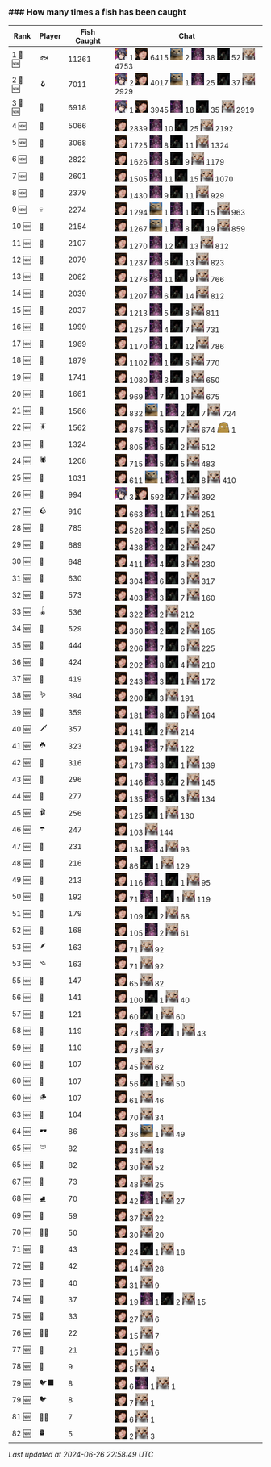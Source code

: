 <h3>### How many times a fish has been caught
</h3>
<table>
<thead>
<tr><th>Rank</th><th>Player</th><th>Fish Caught</th><th>Chat</th></tr>
</thead>
<tbody>
<tr><td>1 🥇 🆕</td><td>🐟</td><td>11261</td><td> <img src='https://raw.githubusercontent.com/blableblup/gofish/main/images/players/ajspyman.png'> 1  <img src='https://raw.githubusercontent.com/blableblup/gofish/main/images/players/breadworms.png'> 6415  <img src='https://raw.githubusercontent.com/blableblup/gofish/main/images/players/d_egree.png'> 2  <img src='https://raw.githubusercontent.com/blableblup/gofish/main/images/players/julialuxel.png'> 38  <img src='https://raw.githubusercontent.com/blableblup/gofish/main/images/players/ovrht.png'> 52  <img src='https://raw.githubusercontent.com/blableblup/gofish/main/images/players/psp1g.png'> 4753 </td></tr>
<tr><td>2 🥈 🆕</td><td>🪝</td><td>7011</td><td> <img src='https://raw.githubusercontent.com/blableblup/gofish/main/images/players/ajspyman.png'> 2  <img src='https://raw.githubusercontent.com/blableblup/gofish/main/images/players/breadworms.png'> 4017  <img src='https://raw.githubusercontent.com/blableblup/gofish/main/images/players/d_egree.png'> 1  <img src='https://raw.githubusercontent.com/blableblup/gofish/main/images/players/julialuxel.png'> 25  <img src='https://raw.githubusercontent.com/blableblup/gofish/main/images/players/ovrht.png'> 37  <img src='https://raw.githubusercontent.com/blableblup/gofish/main/images/players/psp1g.png'> 2929 </td></tr>
<tr><td>3 🥉 🆕</td><td>🎏</td><td>6918</td><td> <img src='https://raw.githubusercontent.com/blableblup/gofish/main/images/players/ajspyman.png'> 1  <img src='https://raw.githubusercontent.com/blableblup/gofish/main/images/players/breadworms.png'> 3945  <img src='https://raw.githubusercontent.com/blableblup/gofish/main/images/players/julialuxel.png'> 18  <img src='https://raw.githubusercontent.com/blableblup/gofish/main/images/players/ovrht.png'> 35  <img src='https://raw.githubusercontent.com/blableblup/gofish/main/images/players/psp1g.png'> 2919 </td></tr>
<tr><td>4 🆕</td><td>🐚</td><td>5066</td><td> <img src='https://raw.githubusercontent.com/blableblup/gofish/main/images/players/breadworms.png'> 2839  <img src='https://raw.githubusercontent.com/blableblup/gofish/main/images/players/julialuxel.png'> 10  <img src='https://raw.githubusercontent.com/blableblup/gofish/main/images/players/ovrht.png'> 25  <img src='https://raw.githubusercontent.com/blableblup/gofish/main/images/players/psp1g.png'> 2192 </td></tr>
<tr><td>5 🆕</td><td>🦀</td><td>3068</td><td> <img src='https://raw.githubusercontent.com/blableblup/gofish/main/images/players/breadworms.png'> 1725  <img src='https://raw.githubusercontent.com/blableblup/gofish/main/images/players/julialuxel.png'> 8  <img src='https://raw.githubusercontent.com/blableblup/gofish/main/images/players/ovrht.png'> 11  <img src='https://raw.githubusercontent.com/blableblup/gofish/main/images/players/psp1g.png'> 1324 </td></tr>
<tr><td>6 🆕</td><td>🐸</td><td>2822</td><td> <img src='https://raw.githubusercontent.com/blableblup/gofish/main/images/players/breadworms.png'> 1626  <img src='https://raw.githubusercontent.com/blableblup/gofish/main/images/players/julialuxel.png'> 8  <img src='https://raw.githubusercontent.com/blableblup/gofish/main/images/players/ovrht.png'> 9  <img src='https://raw.githubusercontent.com/blableblup/gofish/main/images/players/psp1g.png'> 1179 </td></tr>
<tr><td>7 🆕</td><td>🦐</td><td>2601</td><td> <img src='https://raw.githubusercontent.com/blableblup/gofish/main/images/players/breadworms.png'> 1505  <img src='https://raw.githubusercontent.com/blableblup/gofish/main/images/players/julialuxel.png'> 11  <img src='https://raw.githubusercontent.com/blableblup/gofish/main/images/players/ovrht.png'> 15  <img src='https://raw.githubusercontent.com/blableblup/gofish/main/images/players/psp1g.png'> 1070 </td></tr>
<tr><td>8 🆕</td><td>🐢</td><td>2379</td><td> <img src='https://raw.githubusercontent.com/blableblup/gofish/main/images/players/breadworms.png'> 1430  <img src='https://raw.githubusercontent.com/blableblup/gofish/main/images/players/julialuxel.png'> 9  <img src='https://raw.githubusercontent.com/blableblup/gofish/main/images/players/ovrht.png'> 11  <img src='https://raw.githubusercontent.com/blableblup/gofish/main/images/players/psp1g.png'> 929 </td></tr>
<tr><td>9 🆕</td><td>💀</td><td>2274</td><td> <img src='https://raw.githubusercontent.com/blableblup/gofish/main/images/players/breadworms.png'> 1294  <img src='https://raw.githubusercontent.com/blableblup/gofish/main/images/players/d_egree.png'> 1  <img src='https://raw.githubusercontent.com/blableblup/gofish/main/images/players/julialuxel.png'> 1  <img src='https://raw.githubusercontent.com/blableblup/gofish/main/images/players/ovrht.png'> 15  <img src='https://raw.githubusercontent.com/blableblup/gofish/main/images/players/psp1g.png'> 963 </td></tr>
<tr><td>10 🆕</td><td>🦑</td><td>2154</td><td> <img src='https://raw.githubusercontent.com/blableblup/gofish/main/images/players/breadworms.png'> 1267  <img src='https://raw.githubusercontent.com/blableblup/gofish/main/images/players/d_egree.png'> 1  <img src='https://raw.githubusercontent.com/blableblup/gofish/main/images/players/julialuxel.png'> 8  <img src='https://raw.githubusercontent.com/blableblup/gofish/main/images/players/ovrht.png'> 19  <img src='https://raw.githubusercontent.com/blableblup/gofish/main/images/players/psp1g.png'> 859 </td></tr>
<tr><td>11 🆕</td><td>🦞</td><td>2107</td><td> <img src='https://raw.githubusercontent.com/blableblup/gofish/main/images/players/breadworms.png'> 1270  <img src='https://raw.githubusercontent.com/blableblup/gofish/main/images/players/julialuxel.png'> 12  <img src='https://raw.githubusercontent.com/blableblup/gofish/main/images/players/ovrht.png'> 13  <img src='https://raw.githubusercontent.com/blableblup/gofish/main/images/players/psp1g.png'> 812 </td></tr>
<tr><td>12 🆕</td><td>🦪</td><td>2079</td><td> <img src='https://raw.githubusercontent.com/blableblup/gofish/main/images/players/breadworms.png'> 1237  <img src='https://raw.githubusercontent.com/blableblup/gofish/main/images/players/julialuxel.png'> 6  <img src='https://raw.githubusercontent.com/blableblup/gofish/main/images/players/ovrht.png'> 13  <img src='https://raw.githubusercontent.com/blableblup/gofish/main/images/players/psp1g.png'> 823 </td></tr>
<tr><td>13 🆕</td><td>🐊</td><td>2062</td><td> <img src='https://raw.githubusercontent.com/blableblup/gofish/main/images/players/breadworms.png'> 1276  <img src='https://raw.githubusercontent.com/blableblup/gofish/main/images/players/julialuxel.png'> 11  <img src='https://raw.githubusercontent.com/blableblup/gofish/main/images/players/ovrht.png'> 9  <img src='https://raw.githubusercontent.com/blableblup/gofish/main/images/players/psp1g.png'> 766 </td></tr>
<tr><td>14 🆕</td><td>🐬</td><td>2039</td><td> <img src='https://raw.githubusercontent.com/blableblup/gofish/main/images/players/breadworms.png'> 1207  <img src='https://raw.githubusercontent.com/blableblup/gofish/main/images/players/julialuxel.png'> 6  <img src='https://raw.githubusercontent.com/blableblup/gofish/main/images/players/ovrht.png'> 14  <img src='https://raw.githubusercontent.com/blableblup/gofish/main/images/players/psp1g.png'> 812 </td></tr>
<tr><td>15 🆕</td><td>🐙</td><td>2037</td><td> <img src='https://raw.githubusercontent.com/blableblup/gofish/main/images/players/breadworms.png'> 1213  <img src='https://raw.githubusercontent.com/blableblup/gofish/main/images/players/julialuxel.png'> 5  <img src='https://raw.githubusercontent.com/blableblup/gofish/main/images/players/ovrht.png'> 8  <img src='https://raw.githubusercontent.com/blableblup/gofish/main/images/players/psp1g.png'> 811 </td></tr>
<tr><td>16 🆕</td><td>🐋</td><td>1999</td><td> <img src='https://raw.githubusercontent.com/blableblup/gofish/main/images/players/breadworms.png'> 1257  <img src='https://raw.githubusercontent.com/blableblup/gofish/main/images/players/julialuxel.png'> 4  <img src='https://raw.githubusercontent.com/blableblup/gofish/main/images/players/ovrht.png'> 7  <img src='https://raw.githubusercontent.com/blableblup/gofish/main/images/players/psp1g.png'> 731 </td></tr>
<tr><td>17 🆕</td><td>🧦</td><td>1969</td><td> <img src='https://raw.githubusercontent.com/blableblup/gofish/main/images/players/breadworms.png'> 1170  <img src='https://raw.githubusercontent.com/blableblup/gofish/main/images/players/julialuxel.png'> 1  <img src='https://raw.githubusercontent.com/blableblup/gofish/main/images/players/ovrht.png'> 12  <img src='https://raw.githubusercontent.com/blableblup/gofish/main/images/players/psp1g.png'> 786 </td></tr>
<tr><td>18 🆕</td><td>🐠</td><td>1879</td><td> <img src='https://raw.githubusercontent.com/blableblup/gofish/main/images/players/breadworms.png'> 1102  <img src='https://raw.githubusercontent.com/blableblup/gofish/main/images/players/julialuxel.png'> 1  <img src='https://raw.githubusercontent.com/blableblup/gofish/main/images/players/ovrht.png'> 6  <img src='https://raw.githubusercontent.com/blableblup/gofish/main/images/players/psp1g.png'> 770 </td></tr>
<tr><td>19 🆕</td><td>🐡</td><td>1741</td><td> <img src='https://raw.githubusercontent.com/blableblup/gofish/main/images/players/breadworms.png'> 1080  <img src='https://raw.githubusercontent.com/blableblup/gofish/main/images/players/julialuxel.png'> 3  <img src='https://raw.githubusercontent.com/blableblup/gofish/main/images/players/ovrht.png'> 8  <img src='https://raw.githubusercontent.com/blableblup/gofish/main/images/players/psp1g.png'> 650 </td></tr>
<tr><td>20 🆕</td><td>🪸</td><td>1661</td><td> <img src='https://raw.githubusercontent.com/blableblup/gofish/main/images/players/breadworms.png'> 969  <img src='https://raw.githubusercontent.com/blableblup/gofish/main/images/players/julialuxel.png'> 7  <img src='https://raw.githubusercontent.com/blableblup/gofish/main/images/players/ovrht.png'> 10  <img src='https://raw.githubusercontent.com/blableblup/gofish/main/images/players/psp1g.png'> 675 </td></tr>
<tr><td>21 🆕</td><td>🌿</td><td>1566</td><td> <img src='https://raw.githubusercontent.com/blableblup/gofish/main/images/players/breadworms.png'> 832  <img src='https://raw.githubusercontent.com/blableblup/gofish/main/images/players/d_egree.png'> 1  <img src='https://raw.githubusercontent.com/blableblup/gofish/main/images/players/julialuxel.png'> 2  <img src='https://raw.githubusercontent.com/blableblup/gofish/main/images/players/ovrht.png'> 7  <img src='https://raw.githubusercontent.com/blableblup/gofish/main/images/players/psp1g.png'> 724 </td></tr>
<tr><td>22 🆕</td><td>🪳</td><td>1562</td><td> <img src='https://raw.githubusercontent.com/blableblup/gofish/main/images/players/breadworms.png'> 875  <img src='https://raw.githubusercontent.com/blableblup/gofish/main/images/players/julialuxel.png'> 5  <img src='https://raw.githubusercontent.com/blableblup/gofish/main/images/players/ovrht.png'> 7  <img src='https://raw.githubusercontent.com/blableblup/gofish/main/images/players/psp1g.png'> 674  <img src='https://raw.githubusercontent.com/blableblup/gofish/main/images/players/ryanpotat.png'> 1 </td></tr>
<tr><td>23 🆕</td><td>🐍</td><td>1324</td><td> <img src='https://raw.githubusercontent.com/blableblup/gofish/main/images/players/breadworms.png'> 805  <img src='https://raw.githubusercontent.com/blableblup/gofish/main/images/players/julialuxel.png'> 5  <img src='https://raw.githubusercontent.com/blableblup/gofish/main/images/players/ovrht.png'> 2  <img src='https://raw.githubusercontent.com/blableblup/gofish/main/images/players/psp1g.png'> 512 </td></tr>
<tr><td>24 🆕</td><td>🕷️</td><td>1208</td><td> <img src='https://raw.githubusercontent.com/blableblup/gofish/main/images/players/breadworms.png'> 715  <img src='https://raw.githubusercontent.com/blableblup/gofish/main/images/players/julialuxel.png'> 5  <img src='https://raw.githubusercontent.com/blableblup/gofish/main/images/players/ovrht.png'> 5  <img src='https://raw.githubusercontent.com/blableblup/gofish/main/images/players/psp1g.png'> 483 </td></tr>
<tr><td>25 🆕</td><td>🐌</td><td>1031</td><td> <img src='https://raw.githubusercontent.com/blableblup/gofish/main/images/players/breadworms.png'> 611  <img src='https://raw.githubusercontent.com/blableblup/gofish/main/images/players/d_egree.png'> 1  <img src='https://raw.githubusercontent.com/blableblup/gofish/main/images/players/julialuxel.png'> 1  <img src='https://raw.githubusercontent.com/blableblup/gofish/main/images/players/ovrht.png'> 8  <img src='https://raw.githubusercontent.com/blableblup/gofish/main/images/players/psp1g.png'> 410 </td></tr>
<tr><td>26 🆕</td><td>🧽</td><td>994</td><td> <img src='https://raw.githubusercontent.com/blableblup/gofish/main/images/players/ajspyman.png'> 3  <img src='https://raw.githubusercontent.com/blableblup/gofish/main/images/players/breadworms.png'> 592  <img src='https://raw.githubusercontent.com/blableblup/gofish/main/images/players/ovrht.png'> 7  <img src='https://raw.githubusercontent.com/blableblup/gofish/main/images/players/psp1g.png'> 392 </td></tr>
<tr><td>27 🆕</td><td>🪨</td><td>916</td><td> <img src='https://raw.githubusercontent.com/blableblup/gofish/main/images/players/breadworms.png'> 663  <img src='https://raw.githubusercontent.com/blableblup/gofish/main/images/players/julialuxel.png'> 1  <img src='https://raw.githubusercontent.com/blableblup/gofish/main/images/players/ovrht.png'> 1  <img src='https://raw.githubusercontent.com/blableblup/gofish/main/images/players/psp1g.png'> 251 </td></tr>
<tr><td>28 🆕</td><td>🦈</td><td>785</td><td> <img src='https://raw.githubusercontent.com/blableblup/gofish/main/images/players/breadworms.png'> 528  <img src='https://raw.githubusercontent.com/blableblup/gofish/main/images/players/julialuxel.png'> 2  <img src='https://raw.githubusercontent.com/blableblup/gofish/main/images/players/ovrht.png'> 5  <img src='https://raw.githubusercontent.com/blableblup/gofish/main/images/players/psp1g.png'> 250 </td></tr>
<tr><td>29 🆕</td><td>🐳</td><td>689</td><td> <img src='https://raw.githubusercontent.com/blableblup/gofish/main/images/players/breadworms.png'> 438  <img src='https://raw.githubusercontent.com/blableblup/gofish/main/images/players/julialuxel.png'> 2  <img src='https://raw.githubusercontent.com/blableblup/gofish/main/images/players/ovrht.png'> 2  <img src='https://raw.githubusercontent.com/blableblup/gofish/main/images/players/psp1g.png'> 247 </td></tr>
<tr><td>30 🆕</td><td>🦕</td><td>648</td><td> <img src='https://raw.githubusercontent.com/blableblup/gofish/main/images/players/breadworms.png'> 411  <img src='https://raw.githubusercontent.com/blableblup/gofish/main/images/players/julialuxel.png'> 4  <img src='https://raw.githubusercontent.com/blableblup/gofish/main/images/players/ovrht.png'> 3  <img src='https://raw.githubusercontent.com/blableblup/gofish/main/images/players/psp1g.png'> 230 </td></tr>
<tr><td>31 🆕</td><td>🥫</td><td>630</td><td> <img src='https://raw.githubusercontent.com/blableblup/gofish/main/images/players/breadworms.png'> 304  <img src='https://raw.githubusercontent.com/blableblup/gofish/main/images/players/julialuxel.png'> 6  <img src='https://raw.githubusercontent.com/blableblup/gofish/main/images/players/ovrht.png'> 3  <img src='https://raw.githubusercontent.com/blableblup/gofish/main/images/players/psp1g.png'> 317 </td></tr>
<tr><td>32 🆕</td><td>🍬</td><td>573</td><td> <img src='https://raw.githubusercontent.com/blableblup/gofish/main/images/players/breadworms.png'> 403  <img src='https://raw.githubusercontent.com/blableblup/gofish/main/images/players/julialuxel.png'> 3  <img src='https://raw.githubusercontent.com/blableblup/gofish/main/images/players/ovrht.png'> 7  <img src='https://raw.githubusercontent.com/blableblup/gofish/main/images/players/psp1g.png'> 160 </td></tr>
<tr><td>33 🆕</td><td>🪀</td><td>536</td><td> <img src='https://raw.githubusercontent.com/blableblup/gofish/main/images/players/breadworms.png'> 322  <img src='https://raw.githubusercontent.com/blableblup/gofish/main/images/players/julialuxel.png'> 2  <img src='https://raw.githubusercontent.com/blableblup/gofish/main/images/players/psp1g.png'> 212 </td></tr>
<tr><td>34 🆕</td><td>🐉</td><td>529</td><td> <img src='https://raw.githubusercontent.com/blableblup/gofish/main/images/players/breadworms.png'> 360  <img src='https://raw.githubusercontent.com/blableblup/gofish/main/images/players/julialuxel.png'> 2  <img src='https://raw.githubusercontent.com/blableblup/gofish/main/images/players/ovrht.png'> 2  <img src='https://raw.githubusercontent.com/blableblup/gofish/main/images/players/psp1g.png'> 165 </td></tr>
<tr><td>35 🆕</td><td>👢</td><td>444</td><td> <img src='https://raw.githubusercontent.com/blableblup/gofish/main/images/players/breadworms.png'> 206  <img src='https://raw.githubusercontent.com/blableblup/gofish/main/images/players/julialuxel.png'> 7  <img src='https://raw.githubusercontent.com/blableblup/gofish/main/images/players/ovrht.png'> 6  <img src='https://raw.githubusercontent.com/blableblup/gofish/main/images/players/psp1g.png'> 225 </td></tr>
<tr><td>36 🆕</td><td>🦠</td><td>424</td><td> <img src='https://raw.githubusercontent.com/blableblup/gofish/main/images/players/breadworms.png'> 202  <img src='https://raw.githubusercontent.com/blableblup/gofish/main/images/players/julialuxel.png'> 8  <img src='https://raw.githubusercontent.com/blableblup/gofish/main/images/players/ovrht.png'> 4  <img src='https://raw.githubusercontent.com/blableblup/gofish/main/images/players/psp1g.png'> 210 </td></tr>
<tr><td>37 🆕</td><td>🦎</td><td>419</td><td> <img src='https://raw.githubusercontent.com/blableblup/gofish/main/images/players/breadworms.png'> 243  <img src='https://raw.githubusercontent.com/blableblup/gofish/main/images/players/julialuxel.png'> 3  <img src='https://raw.githubusercontent.com/blableblup/gofish/main/images/players/ovrht.png'> 1  <img src='https://raw.githubusercontent.com/blableblup/gofish/main/images/players/psp1g.png'> 172 </td></tr>
<tr><td>38 🆕</td><td>🪱</td><td>394</td><td> <img src='https://raw.githubusercontent.com/blableblup/gofish/main/images/players/breadworms.png'> 200  <img src='https://raw.githubusercontent.com/blableblup/gofish/main/images/players/ovrht.png'> 3  <img src='https://raw.githubusercontent.com/blableblup/gofish/main/images/players/psp1g.png'> 191 </td></tr>
<tr><td>39 🆕</td><td>🦭</td><td>359</td><td> <img src='https://raw.githubusercontent.com/blableblup/gofish/main/images/players/breadworms.png'> 181  <img src='https://raw.githubusercontent.com/blableblup/gofish/main/images/players/julialuxel.png'> 8  <img src='https://raw.githubusercontent.com/blableblup/gofish/main/images/players/ovrht.png'> 6  <img src='https://raw.githubusercontent.com/blableblup/gofish/main/images/players/psp1g.png'> 164 </td></tr>
<tr><td>40 🆕</td><td>🗡️</td><td>357</td><td> <img src='https://raw.githubusercontent.com/blableblup/gofish/main/images/players/breadworms.png'> 141  <img src='https://raw.githubusercontent.com/blableblup/gofish/main/images/players/ovrht.png'> 2  <img src='https://raw.githubusercontent.com/blableblup/gofish/main/images/players/psp1g.png'> 214 </td></tr>
<tr><td>41 🆕</td><td>☘️</td><td>323</td><td> <img src='https://raw.githubusercontent.com/blableblup/gofish/main/images/players/breadworms.png'> 194  <img src='https://raw.githubusercontent.com/blableblup/gofish/main/images/players/julialuxel.png'> 7  <img src='https://raw.githubusercontent.com/blableblup/gofish/main/images/players/psp1g.png'> 122 </td></tr>
<tr><td>42 🆕</td><td>🍄</td><td>316</td><td> <img src='https://raw.githubusercontent.com/blableblup/gofish/main/images/players/breadworms.png'> 173  <img src='https://raw.githubusercontent.com/blableblup/gofish/main/images/players/julialuxel.png'> 3  <img src='https://raw.githubusercontent.com/blableblup/gofish/main/images/players/ovrht.png'> 1  <img src='https://raw.githubusercontent.com/blableblup/gofish/main/images/players/psp1g.png'> 139 </td></tr>
<tr><td>43 🆕</td><td>🧤</td><td>296</td><td> <img src='https://raw.githubusercontent.com/blableblup/gofish/main/images/players/breadworms.png'> 146  <img src='https://raw.githubusercontent.com/blableblup/gofish/main/images/players/julialuxel.png'> 3  <img src='https://raw.githubusercontent.com/blableblup/gofish/main/images/players/ovrht.png'> 2  <img src='https://raw.githubusercontent.com/blableblup/gofish/main/images/players/psp1g.png'> 145 </td></tr>
<tr><td>44 🆕</td><td>🦦</td><td>277</td><td> <img src='https://raw.githubusercontent.com/blableblup/gofish/main/images/players/breadworms.png'> 135  <img src='https://raw.githubusercontent.com/blableblup/gofish/main/images/players/julialuxel.png'> 5  <img src='https://raw.githubusercontent.com/blableblup/gofish/main/images/players/ovrht.png'> 3  <img src='https://raw.githubusercontent.com/blableblup/gofish/main/images/players/psp1g.png'> 134 </td></tr>
<tr><td>45 🆕</td><td>🩰</td><td>256</td><td> <img src='https://raw.githubusercontent.com/blableblup/gofish/main/images/players/breadworms.png'> 125  <img src='https://raw.githubusercontent.com/blableblup/gofish/main/images/players/ovrht.png'> 1  <img src='https://raw.githubusercontent.com/blableblup/gofish/main/images/players/psp1g.png'> 130 </td></tr>
<tr><td>46 🆕</td><td>☂️</td><td>247</td><td> <img src='https://raw.githubusercontent.com/blableblup/gofish/main/images/players/breadworms.png'> 103  <img src='https://raw.githubusercontent.com/blableblup/gofish/main/images/players/psp1g.png'> 144 </td></tr>
<tr><td>47 🆕</td><td>🧸</td><td>231</td><td> <img src='https://raw.githubusercontent.com/blableblup/gofish/main/images/players/breadworms.png'> 134  <img src='https://raw.githubusercontent.com/blableblup/gofish/main/images/players/julialuxel.png'> 4  <img src='https://raw.githubusercontent.com/blableblup/gofish/main/images/players/psp1g.png'> 93 </td></tr>
<tr><td>48 🆕</td><td>🥪</td><td>216</td><td> <img src='https://raw.githubusercontent.com/blableblup/gofish/main/images/players/breadworms.png'> 86  <img src='https://raw.githubusercontent.com/blableblup/gofish/main/images/players/ovrht.png'> 1  <img src='https://raw.githubusercontent.com/blableblup/gofish/main/images/players/psp1g.png'> 129 </td></tr>
<tr><td>49 🆕</td><td>🧊</td><td>213</td><td> <img src='https://raw.githubusercontent.com/blableblup/gofish/main/images/players/breadworms.png'> 116  <img src='https://raw.githubusercontent.com/blableblup/gofish/main/images/players/julialuxel.png'> 1  <img src='https://raw.githubusercontent.com/blableblup/gofish/main/images/players/ovrht.png'> 1  <img src='https://raw.githubusercontent.com/blableblup/gofish/main/images/players/psp1g.png'> 95 </td></tr>
<tr><td>50 🆕</td><td>👟</td><td>192</td><td> <img src='https://raw.githubusercontent.com/blableblup/gofish/main/images/players/breadworms.png'> 71  <img src='https://raw.githubusercontent.com/blableblup/gofish/main/images/players/julialuxel.png'> 1  <img src='https://raw.githubusercontent.com/blableblup/gofish/main/images/players/ovrht.png'> 1  <img src='https://raw.githubusercontent.com/blableblup/gofish/main/images/players/psp1g.png'> 119 </td></tr>
<tr><td>51 🆕</td><td>🧟</td><td>179</td><td> <img src='https://raw.githubusercontent.com/blableblup/gofish/main/images/players/breadworms.png'> 109  <img src='https://raw.githubusercontent.com/blableblup/gofish/main/images/players/ovrht.png'> 2  <img src='https://raw.githubusercontent.com/blableblup/gofish/main/images/players/psp1g.png'> 68 </td></tr>
<tr><td>52 🆕</td><td>🌹</td><td>168</td><td> <img src='https://raw.githubusercontent.com/blableblup/gofish/main/images/players/breadworms.png'> 105  <img src='https://raw.githubusercontent.com/blableblup/gofish/main/images/players/julialuxel.png'> 2  <img src='https://raw.githubusercontent.com/blableblup/gofish/main/images/players/psp1g.png'> 61 </td></tr>
<tr><td>53 🆕</td><td>🪶</td><td>163</td><td> <img src='https://raw.githubusercontent.com/blableblup/gofish/main/images/players/breadworms.png'> 71  <img src='https://raw.githubusercontent.com/blableblup/gofish/main/images/players/psp1g.png'> 92 </td></tr>
<tr><td>53 🆕</td><td>🩴</td><td>163</td><td> <img src='https://raw.githubusercontent.com/blableblup/gofish/main/images/players/breadworms.png'> 71  <img src='https://raw.githubusercontent.com/blableblup/gofish/main/images/players/psp1g.png'> 92 </td></tr>
<tr><td>55 🆕</td><td>🥒</td><td>147</td><td> <img src='https://raw.githubusercontent.com/blableblup/gofish/main/images/players/breadworms.png'> 65  <img src='https://raw.githubusercontent.com/blableblup/gofish/main/images/players/psp1g.png'> 82 </td></tr>
<tr><td>56 🆕</td><td>🎰</td><td>141</td><td> <img src='https://raw.githubusercontent.com/blableblup/gofish/main/images/players/breadworms.png'> 100  <img src='https://raw.githubusercontent.com/blableblup/gofish/main/images/players/ovrht.png'> 1  <img src='https://raw.githubusercontent.com/blableblup/gofish/main/images/players/psp1g.png'> 40 </td></tr>
<tr><td>57 🆕</td><td>🪼</td><td>121</td><td> <img src='https://raw.githubusercontent.com/blableblup/gofish/main/images/players/breadworms.png'> 60  <img src='https://raw.githubusercontent.com/blableblup/gofish/main/images/players/ovrht.png'> 1  <img src='https://raw.githubusercontent.com/blableblup/gofish/main/images/players/psp1g.png'> 60 </td></tr>
<tr><td>58 🆕</td><td>🐧</td><td>119</td><td> <img src='https://raw.githubusercontent.com/blableblup/gofish/main/images/players/breadworms.png'> 73  <img src='https://raw.githubusercontent.com/blableblup/gofish/main/images/players/julialuxel.png'> 2  <img src='https://raw.githubusercontent.com/blableblup/gofish/main/images/players/ovrht.png'> 1  <img src='https://raw.githubusercontent.com/blableblup/gofish/main/images/players/psp1g.png'> 43 </td></tr>
<tr><td>59 🆕</td><td>📱</td><td>110</td><td> <img src='https://raw.githubusercontent.com/blableblup/gofish/main/images/players/breadworms.png'> 73  <img src='https://raw.githubusercontent.com/blableblup/gofish/main/images/players/psp1g.png'> 37 </td></tr>
<tr><td>60 🆕</td><td>🦆</td><td>107</td><td> <img src='https://raw.githubusercontent.com/blableblup/gofish/main/images/players/breadworms.png'> 45  <img src='https://raw.githubusercontent.com/blableblup/gofish/main/images/players/psp1g.png'> 62 </td></tr>
<tr><td>60 🆕</td><td>👒</td><td>107</td><td> <img src='https://raw.githubusercontent.com/blableblup/gofish/main/images/players/breadworms.png'> 56  <img src='https://raw.githubusercontent.com/blableblup/gofish/main/images/players/ovrht.png'> 1  <img src='https://raw.githubusercontent.com/blableblup/gofish/main/images/players/psp1g.png'> 50 </td></tr>
<tr><td>60 🆕</td><td>🪵</td><td>107</td><td> <img src='https://raw.githubusercontent.com/blableblup/gofish/main/images/players/breadworms.png'> 61  <img src='https://raw.githubusercontent.com/blableblup/gofish/main/images/players/psp1g.png'> 46 </td></tr>
<tr><td>63 🆕</td><td>🦫</td><td>104</td><td> <img src='https://raw.githubusercontent.com/blableblup/gofish/main/images/players/breadworms.png'> 70  <img src='https://raw.githubusercontent.com/blableblup/gofish/main/images/players/psp1g.png'> 34 </td></tr>
<tr><td>64 🆕</td><td>🕶️</td><td>86</td><td> <img src='https://raw.githubusercontent.com/blableblup/gofish/main/images/players/breadworms.png'> 36  <img src='https://raw.githubusercontent.com/blableblup/gofish/main/images/players/d_egree.png'> 1  <img src='https://raw.githubusercontent.com/blableblup/gofish/main/images/players/psp1g.png'> 49 </td></tr>
<tr><td>65 🆕</td><td>🩲</td><td>82</td><td> <img src='https://raw.githubusercontent.com/blableblup/gofish/main/images/players/breadworms.png'> 34  <img src='https://raw.githubusercontent.com/blableblup/gofish/main/images/players/psp1g.png'> 48 </td></tr>
<tr><td>65 🆕</td><td>🧃</td><td>82</td><td> <img src='https://raw.githubusercontent.com/blableblup/gofish/main/images/players/breadworms.png'> 30  <img src='https://raw.githubusercontent.com/blableblup/gofish/main/images/players/psp1g.png'> 52 </td></tr>
<tr><td>67 🆕</td><td>🎱</td><td>73</td><td> <img src='https://raw.githubusercontent.com/blableblup/gofish/main/images/players/breadworms.png'> 48  <img src='https://raw.githubusercontent.com/blableblup/gofish/main/images/players/psp1g.png'> 25 </td></tr>
<tr><td>68 🆕</td><td>⛸️</td><td>70</td><td> <img src='https://raw.githubusercontent.com/blableblup/gofish/main/images/players/breadworms.png'> 42  <img src='https://raw.githubusercontent.com/blableblup/gofish/main/images/players/julialuxel.png'> 1  <img src='https://raw.githubusercontent.com/blableblup/gofish/main/images/players/psp1g.png'> 27 </td></tr>
<tr><td>69 🆕</td><td>🧵</td><td>59</td><td> <img src='https://raw.githubusercontent.com/blableblup/gofish/main/images/players/breadworms.png'> 37  <img src='https://raw.githubusercontent.com/blableblup/gofish/main/images/players/psp1g.png'> 22 </td></tr>
<tr><td>70 🆕</td><td>🧞‍♂</td><td>50</td><td> <img src='https://raw.githubusercontent.com/blableblup/gofish/main/images/players/breadworms.png'> 30  <img src='https://raw.githubusercontent.com/blableblup/gofish/main/images/players/psp1g.png'> 20 </td></tr>
<tr><td>71 🆕</td><td>👑</td><td>43</td><td> <img src='https://raw.githubusercontent.com/blableblup/gofish/main/images/players/breadworms.png'> 24  <img src='https://raw.githubusercontent.com/blableblup/gofish/main/images/players/ovrht.png'> 1  <img src='https://raw.githubusercontent.com/blableblup/gofish/main/images/players/psp1g.png'> 18 </td></tr>
<tr><td>72 🆕</td><td>🌻</td><td>42</td><td> <img src='https://raw.githubusercontent.com/blableblup/gofish/main/images/players/breadworms.png'> 14  <img src='https://raw.githubusercontent.com/blableblup/gofish/main/images/players/psp1g.png'> 28 </td></tr>
<tr><td>73 🆕</td><td>🪺</td><td>40</td><td> <img src='https://raw.githubusercontent.com/blableblup/gofish/main/images/players/breadworms.png'> 31  <img src='https://raw.githubusercontent.com/blableblup/gofish/main/images/players/psp1g.png'> 9 </td></tr>
<tr><td>74 🆕</td><td>🧣</td><td>37</td><td> <img src='https://raw.githubusercontent.com/blableblup/gofish/main/images/players/breadworms.png'> 19  <img src='https://raw.githubusercontent.com/blableblup/gofish/main/images/players/julialuxel.png'> 1  <img src='https://raw.githubusercontent.com/blableblup/gofish/main/images/players/ovrht.png'> 2  <img src='https://raw.githubusercontent.com/blableblup/gofish/main/images/players/psp1g.png'> 15 </td></tr>
<tr><td>75 🆕</td><td>🪹</td><td>33</td><td> <img src='https://raw.githubusercontent.com/blableblup/gofish/main/images/players/breadworms.png'> 27  <img src='https://raw.githubusercontent.com/blableblup/gofish/main/images/players/psp1g.png'> 6 </td></tr>
<tr><td>76 🆕</td><td>🧜‍♀️</td><td>22</td><td> <img src='https://raw.githubusercontent.com/blableblup/gofish/main/images/players/breadworms.png'> 15  <img src='https://raw.githubusercontent.com/blableblup/gofish/main/images/players/psp1g.png'> 7 </td></tr>
<tr><td>77 🆕</td><td>🧭</td><td>21</td><td> <img src='https://raw.githubusercontent.com/blableblup/gofish/main/images/players/breadworms.png'> 15  <img src='https://raw.githubusercontent.com/blableblup/gofish/main/images/players/psp1g.png'> 6 </td></tr>
<tr><td>78 🆕</td><td>🦇</td><td>9</td><td> <img src='https://raw.githubusercontent.com/blableblup/gofish/main/images/players/breadworms.png'> 5  <img src='https://raw.githubusercontent.com/blableblup/gofish/main/images/players/psp1g.png'> 4 </td></tr>
<tr><td>79 🆕</td><td>🐦‍⬛</td><td>8</td><td> <img src='https://raw.githubusercontent.com/blableblup/gofish/main/images/players/breadworms.png'> 6  <img src='https://raw.githubusercontent.com/blableblup/gofish/main/images/players/julialuxel.png'> 1  <img src='https://raw.githubusercontent.com/blableblup/gofish/main/images/players/psp1g.png'> 1 </td></tr>
<tr><td>79 🆕</td><td>🐦</td><td>8</td><td> <img src='https://raw.githubusercontent.com/blableblup/gofish/main/images/players/breadworms.png'> 7  <img src='https://raw.githubusercontent.com/blableblup/gofish/main/images/players/psp1g.png'> 1 </td></tr>
<tr><td>81 🆕</td><td>🐻‍❄</td><td>7</td><td> <img src='https://raw.githubusercontent.com/blableblup/gofish/main/images/players/breadworms.png'> 6  <img src='https://raw.githubusercontent.com/blableblup/gofish/main/images/players/psp1g.png'> 1 </td></tr>
<tr><td>82 🆕</td><td>🛢️</td><td>5</td><td> <img src='https://raw.githubusercontent.com/blableblup/gofish/main/images/players/breadworms.png'> 2  <img src='https://raw.githubusercontent.com/blableblup/gofish/main/images/players/psp1g.png'> 3 </td></tr>
</tbody>
</table>

<p><i>Last updated at 2024-06-26 22:58:49 UTC</i></p>